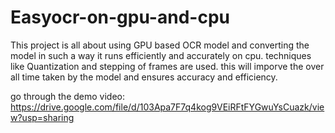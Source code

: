 # Easyocr-on-gpu-and-cpu

This project is all about using GPU based OCR model and converting the model in such a way it runs efficiently and accurately on cpu.
techniques like Quantization and stepping of frames are used. this will imporve the over all time taken by the model and ensures accuracy and efficiency.

go through the demo video:
https://drive.google.com/file/d/103Apa7F7q4kog9VEiRFtFYGwuYsCuazk/view?usp=sharing
